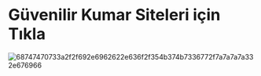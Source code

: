# <font size="6">Güvenilir Kumar Siteleri için Tıkla</font>


![68747470733a2f2f692e6962622e636f2f354b374b7336772f7a7a7a7a332e676966]([google.com](https://www.google.com/))
